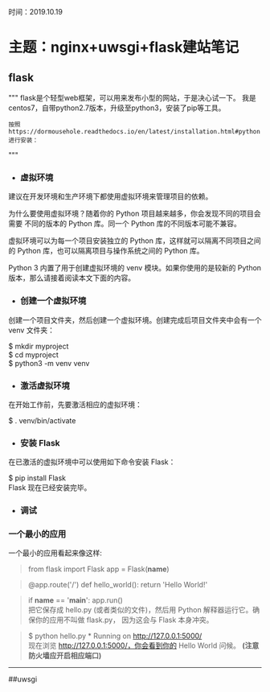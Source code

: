 时间：2019.10.19

<h1>主题：nginx+uwsgi+flask建站笔记</h1>
<h2>flask</h2>
"""
    flask是个轻型web框架，可以用来发布小型的网站，于是决心试一下。
	我是centos7，自带python2.7版本，升级至python3，安装了pip等工具。
	
	按照https://dormousehole.readthedocs.io/en/latest/installation.html#python进行安装：
"""
- <h3>虚拟环境</h3>
建议在开发环境和生产环境下都使用虚拟环境来管理项目的依赖。

为什么要使用虚拟环境？随着你的 Python 项目越来越多，你会发现不同的项目会需要 不同的版本的 Python 库。同一个 Python 库的不同版本可能不兼容。

虚拟环境可以为每一个项目安装独立的 Python 库，这样就可以隔离不同项目之间的 Python 库，也可以隔离项目与操作系统之间的 Python 库。

Python 3 内置了用于创建虚拟环境的 venv 模块。如果你使用的是较新的 Python 版本，那么请接着阅读本文下面的内容。

- <h3>创建一个虚拟环境</h3>
创建一个项目文件夹，然后创建一个虚拟环境。创建完成后项目文件夹中会有一个 venv 文件夹：

$ mkdir myproject<br>
$ cd myproject<br>
$ python3 -m venv venv<br>

- <h3>激活虚拟环境</h3>
在开始工作前，先要激活相应的虚拟环境：

$ . venv/bin/activate

- <h3>安装 Flask</h3>
在已激活的虚拟环境中可以使用如下命令安装 Flask：

$ pip install Flask<br>
Flask 现在已经安装完毕。

- <h3>调试</h3>
<h3>一个最小的应用</h3>
一个最小的应用看起来像这样:

>from flask import Flask
>app = Flask(__name__)

>@app.route('/')
>def hello_world():
>    return 'Hello World!'

>if __name__ == '__main__':
>    app.run()<br>
把它保存成 hello.py (或者类似的文件)，然后用 Python 解释器运行它。确保你的应用不叫做 flask.py， 因为这会与 Flask 本身冲突。

>$ python hello.py
> \* Running on http://127.0.0.1:5000/<br>
现在浏览 http://127.0.0.1:5000/，你会看到你的 Hello World 问候。
**(注意防火墙应开启相应端口)**
---
##uwsgi

